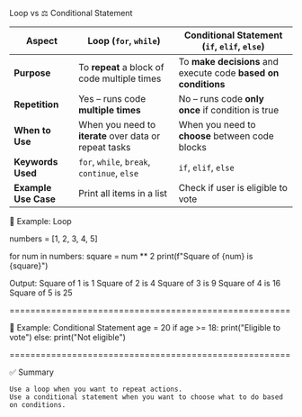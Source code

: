 
Loop vs ⚖️ Conditional Statement

| **Aspect**           | **Loop** (`for`, `while`)                              | **Conditional Statement** (`if`, `elif`, `else`)               |
| -------------------- | ------------------------------------------------------ | -------------------------------------------------------------- |
| **Purpose**          | To **repeat** a block of code multiple times           | To **make decisions** and execute code **based on conditions** |
| **Repetition**       | Yes – runs code **multiple times**                     | No – runs code **only once** if condition is true              |
| **When to Use**      | When you need to **iterate** over data or repeat tasks | When you need to **choose** between code blocks                |
| **Keywords Used**    | `for`, `while`, `break`, `continue`, `else`            | `if`, `elif`, `else`                                           |
| **Example Use Case** | Print all items in a list                              | Check if user is eligible to vote                              |

🧠 Example: Loop

numbers = [1, 2, 3, 4, 5]

for num in numbers:
    square = num ** 2
    print(f"Square of {num} is {square}")

Output:
Square of 1 is 1
Square of 2 is 4
Square of 3 is 9
Square of 4 is 16
Square of 5 is 25


======================================================

🧠 Example: Conditional Statement
age = 20
if age >= 18:
    print("Eligible to vote")
else:
    print("Not eligible")

======================================================


✅ Summary

    Use a loop when you want to repeat actions.
    Use a conditional statement when you want to choose what to do based on conditions.